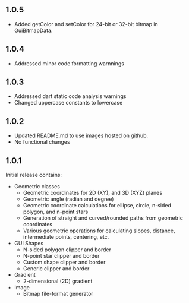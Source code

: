 ## 1.0.5
- Added getColor and setColor for 24-bit or 32-bit bitmap in GuiBitmapData.

## 1.0.4
- Addressed minor code formatting warnnings

## 1.0.3
- Addressed dart static code analysis warnings
- Changed uppercase constants to lowercase

## 1.0.2
- Updated README.md to use images hosted on github.
- No functional changes

## 1.0.1
Initial release contains:
- Geometric classes
    - Geometric coordinates for 2D (XY), and 3D (XYZ) planes
    - Geometric angle (radian and degree)
    - Geometric coordinate calculations for ellipse, circle, n-sided polygon, and n-point stars
    - Generation of straight and curved/rounded paths from geometric coordinates
    - Various geometric operations for calculating slopes, distance, intermediate points, centering, etc.
- GUI Shapes
    - N-sided polygon clipper and border
    - N-point star clipper and border
    - Custom shape clipper and border
    - Generic clipper and border
- Gradient
    - 2-dimensional (2D) gradient
- Image
    - Bitmap file-format generator


